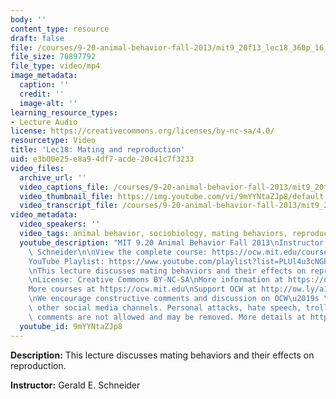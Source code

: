```yaml
---
body: ''
content_type: resource
draft: false
file: /courses/9-20-animal-behavior-fall-2013/mit9_20f13_lec18_360p_16_9.mp4
file_size: 70897792
file_type: video/mp4
image_metadata:
  caption: ''
  credit: ''
  image-alt: ''
learning_resource_types:
- Lecture Audio
license: https://creativecommons.org/licenses/by-nc-sa/4.0/
resourcetype: Video
title: 'Lec18: Mating and reproduction'
uid: e3b00e25-e8a9-4df7-acde-20c41c7f3233
video_files:
  archive_url: ''
  video_captions_file: /courses/9-20-animal-behavior-fall-2013/mit9_20f13_lec18_captions.vtt
  video_thumbnail_file: https://img.youtube.com/vi/9mYYNtaZJp8/default.jpg
  video_transcript_file: /courses/9-20-animal-behavior-fall-2013/mit9_20f13_lec18_transcript.pdf
video_metadata:
  video_speakers: ''
  video_tags: animal behavior, sociobiology, mating behaviors, reproduction
  youtube_description: "MIT 9.20 Animal Behavior Fall 2013\nInstructor: Gerald E.\
    \ Schneider\n\nView the complete course: https://ocw.mit.edu/courses/9-20-animal-behavior-fall-2013/\n\
    YouTube Playlist: https://www.youtube.com/playlist?list=PLUl4u3cNGP63TbPEWYEKOq8yAN8mEP_5O\n\
    \nThis lecture discusses mating behaviors and their effects on reproduction.\n\
    \nLicense: Creative Commons BY-NC-SA\nMore information at https://ocw.mit.edu/terms\n\
    More courses at https://ocw.mit.edu\nSupport OCW at http://ow.ly/a1If50zVRlQ\n\
    \nWe encourage constructive comments and discussion on OCW\u2019s YouTube and\
    \ other social media channels. Personal attacks, hate speech, trolling, and inappropriate\
    \ comments are not allowed and may be removed. More details at https://ocw.mit.edu/comments."
  youtube_id: 9mYYNtaZJp8
---
```

**Description:** This lecture discusses mating behaviors and their effects on reproduction.

**Instructor:** Gerald E. Schneider